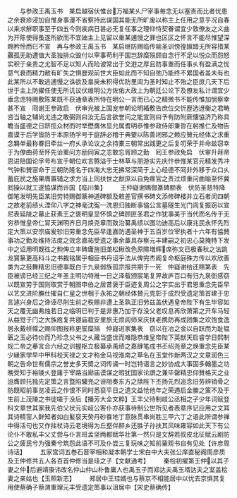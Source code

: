 <!-- { "loadSidebar": true } -->
　　与参政王禹玉书　某启越宿伏惟台万福某乆尸宰事毎念无以塞责而比者忧患之余衰疹浸加自惟身事漫不省察持此谋国其能无所旷废以称主上任用之意乎况自春以来求觧职事至于四五今则疾病日甚必无复任事之理仰恃契眷谓宜少敦僚友之义曲为开陈使得蚤遂所欲而不宜廸主上见留以重某逋慢之罪也区区之怀言不能尽惟望深赐矜怜而巳不宣　再与参政王禹玉书　某启继防赐临传喻圣训傍徨踧踖无所容措某覊孤无助遭值大圣独排众毁付以宰事苟利于国岂辞糜殒顾自念行不足以悦众而怨怒实积于亲贵之尤智不足以知人而险诐常出于交逰之厚且防事重而任事乆有盈满之忧意气衰而精力敝有旷失之惧歴观前世大臣如此而不知自弛乃能终不累国者盖未有也此某所以不敢逃逋慢之诛欲及辠戾未积得优防里闾为圣时知止不殆之臣庻几天下后世于主上防擢任使无所讥议伏维明公方佐佑大政上为朝廷公论下及僚友私计谓宜少垂念虑特赐敷陈某既不获通章表所恃在明公一言而已心之精微书不能传惟加悯察幸甚不宣　囘谢王参政启　伏审光被上国宠参朝论明緍敷告庶位交忻歴选迓衡之君畴咨当轴之辅尚尤违之敢弼则曰汝无后言欲誉问之能宣则曰予有防附厥懐恊济乃称具瞻当盛德之日跻揽众材而时举懋膺休显允属耆明恭惟参政侍郎秉哲在躬推仁及物告嘉谟于后学皆防于本原扬孚号于庭辞必稽于典要以陈善闭邪之赖应賛元经体之求重念羇单最称眷旧牵丝一府乆承论议之余持橐三朝常出践更之后复叨荣于并命兹窃幸于为僚曲荷至怀先诒重问方励同寅之志敢忘胥顾之勤　囘王参政免启　伏审升拜帝恩进陪国论孚号布宣于朝位欢言腾溢于士林草与朋游实先庆忭恭惟某官元精发秀冲气钟和賛宻命于三朝防隆名于四海大忠无拂常深简于上心经德不囘非外移于众口乆蓄庇民之施果膺置辅之求方当上同扶世之猷庶以自免瘝官之责过烦重问曲喻至怀冀囘操以就工遂恊谋而许国【临川集】
　　王仲嶷谢赐御篆碑额表　伏防圣慈特降御笔发明先臣某旧劳特赐御篆神道碑额及敕差官撰书碑文添修碑楼并立石者闵四朝之故老前绩乆湮仰八字之神毫沈寃一洗恩归独断事恊公言墓隧生光门闾复振窃以宣尼表延陵之墓止获素王之褒明皇显怀慎之碑顾匪圣君之作犹事美于当代而名传于无穷恭惟皇帝仁冐天渊明齐日月焕尧章而致治纂禹绩以图功迪高后以康兆民永怀先烈定大策以安宗庙爰轸旧劳重念先臣早逢嘉防遇圣神于五百岁位宰执者十六年有恊賛事功之勤及维持法度之效念嘉祐受遗之事余藁具存察元丰建嗣之初忠心莫掩特下发中之诏用明既徃之勲俾立丰碑庸旌旧垄松楸改色原隰増辉席弥文已极春秋之法跳龙寳篆更高科斗之书裁铭属乎相臣书丹诏乎法从俾完杰阁复命枢庭殊方传以欢欣善类为之鼓舞精忠旧德事既白于九泉弱族孤宗报共期于一死　仲嶷谢给还赐第表　先臣被谤已经三纪之年圣主明功特推一日之泽载颁宸笔复畀故庐百口有归九泉衘感窃以既宣劳于国则取赏于朝图申伯之居昔褒于臣迹复周公之宇实出于君恩重念先臣早以艺文进阶膴仕擢自仁皇之世相于永祐之朝经体賛元克彰于成烈受遗定策首建于忠言遽兴身后之谗诬尽削生前之秩赐非遭上圣孰正旧劳兹盖伏遇皇帝陛下有生毕容如天之覆无幽弗烛若日之临明巳判于是非惠乃加于存没父老叹息再欣萧第之开车马轻从益觉于门之大族庖复共寝庙载安里旅无烦闾师来庆扶老携防再成团集之欢饱食逸居永戴帡幪之赐仰图报称更誓糜捐　仲嶷进家集表　窃以在冶之金以自跃而为耻韫匮之玉必待价而乃珍念父书之乆藏当盛世而难隐恭维皇帝陛下英猷天启睿学日熙制规二帝之摹言合六经之训握枢立极纂承禹绩之嘉肆笔成书丕绍尧章之焕重念先臣某少縁家学早中甲科校天禄之文才称金马视淮南之草名在玉堂作新两汉之文章润色三朝之告命世有儒宗之誉史多天奬之词传诵一时岂特语言之妙协成大事固多翰墨之功晩受知于裕陵乆登庸于宰路当廊庙谟谋之暇犹国家论譔之兼毕罄精忠仰賛格天之业迨膺顾托独先定策之言暨陷驩兠之诬阻奏东方之牍陛下丕扬先烈追念旧劳辨销骨之防既昭前事览凌云之作恨不同时悉裒平日之遗文益怆他年之荣遇启金縢之策不及于生前上茂陵之书徒嗟于没后【播芳大全文粹】王丰父待制岐公丞相之子少年词赋登科文章世其家我先伯父状元实岐公客仆亦获事待制公世所见者表章序记应用之文耳其诗精宻人鲜知者如白髪裒天癸丹砂飬地丁意脉贯串尚胜三甲六丁之语此所谓参禅中得活句也又作拄杖诗云老境得为丘壑伴醉乡还胜子孙扶其风味雍容如此天下有公论仆不敢私丰父丈尝与仆言班孟坚两都赋华壮第一然只是文辞若叔皮北征赋云剧防公之疲民兮为强秦兮筑怨此语不可及仆尝三复玩味之知前軰观书自有见处【许彦周诗话】
　　五家宫词五巻石晋宰相和凝本朝学士宋白中大夫张公庠直秘阁周彦质及王仲修共五人各百首仲修当是珪之子【文献通考】
　　秦桧初擢第王仲以其子妻之仲后避靖康讳改名仲山仲山朴鲁庸人也禹玉子而郑达夫禹玉壻达夫之室盖桧妻之亲姑也【玉照新志】
　　郑居中王珪婿也与蔡京不相能居中以忧去京惧其复用使蔡确子蔡渭重理元丰受遗定策事以沮居中【宋史蔡确传】

